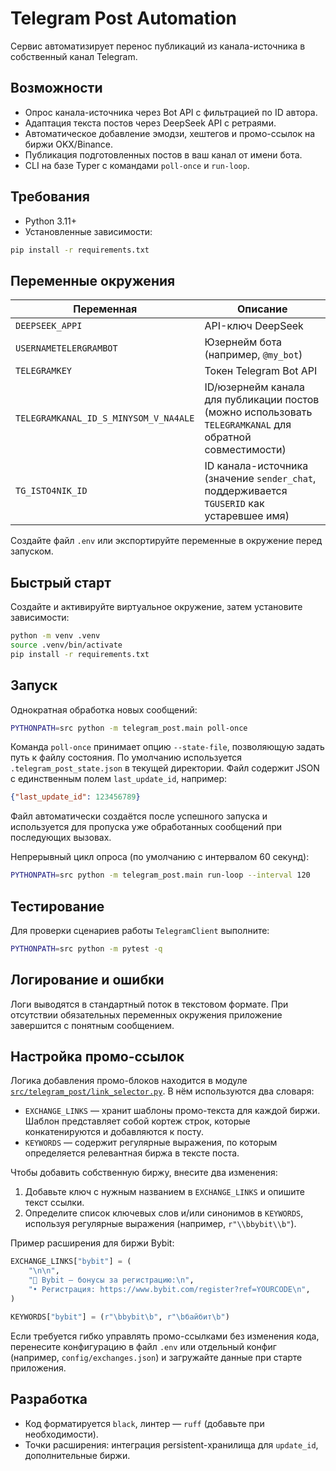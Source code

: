 # Telegram Post Automation

Сервис автоматизирует перенос публикаций из канала-источника в собственный канал Telegram.

## Возможности

- Опрос канала-источника через Bot API с фильтрацией по ID автора.
- Адаптация текста постов через DeepSeek API с ретраями.
- Автоматическое добавление эмодзи, хештегов и промо-ссылок на биржи OKX/Binance.
- Публикация подготовленных постов в ваш канал от имени бота.
- CLI на базе Typer с командами `poll-once` и `run-loop`.

## Требования

- Python 3.11+
- Установленные зависимости:

```bash
pip install -r requirements.txt
```

## Переменные окружения

| Переменная               | Описание                                   |
|--------------------------|---------------------------------------------|
| `DEEPSEEK_APPI`          | API-ключ DeepSeek                           |
| `USERNAMETELERGRAMBOT`   | Юзернейм бота (например, `@my_bot`)         |
| `TELEGRAMKEY`            | Токен Telegram Bot API                      |
| `TELEGRAMKANAL_ID_S_MINYSOM_V_NA4ALE` | ID/юзернейм канала для публикации постов (можно использовать `TELEGRAMKANAL` для обратной совместимости) |
| `TG_ISTO4NIK_ID`         | ID канала-источника (значение `sender_chat`, поддерживается `TGUSERID` как устаревшее имя) |

Создайте файл `.env` или экспортируйте переменные в окружение перед запуском.

## Быстрый старт

Создайте и активируйте виртуальное окружение, затем установите зависимости:

```bash
python -m venv .venv
source .venv/bin/activate
pip install -r requirements.txt
```

## Запуск

Однократная обработка новых сообщений:

```bash
PYTHONPATH=src python -m telegram_post.main poll-once
```

Команда `poll-once` принимает опцию `--state-file`, позволяющую задать путь к
файлу состояния. По умолчанию используется `.telegram_post_state.json` в текущей
директории. Файл содержит JSON с единственным полем `last_update_id`, например:

```json
{"last_update_id": 123456789}
```

Файл автоматически создаётся после успешного запуска и используется для
пропуска уже обработанных сообщений при последующих вызовах.

Непрерывный цикл опроса (по умолчанию с интервалом 60 секунд):

```bash
PYTHONPATH=src python -m telegram_post.main run-loop --interval 120
```

## Тестирование

Для проверки сценариев работы `TelegramClient` выполните:

```bash
PYTHONPATH=src python -m pytest -q
```

## Логирование и ошибки

Логи выводятся в стандартный поток в текстовом формате. При отсутствии обязательных
переменных окружения приложение завершится с понятным сообщением.

## Настройка промо-ссылок

Логика добавления промо-блоков находится в модуле
[`src/telegram_post/link_selector.py`](src/telegram_post/link_selector.py). В нём
используются два словаря:

- `EXCHANGE_LINKS` — хранит шаблоны промо-текста для каждой биржи. Шаблон
  представляет собой кортеж строк, которые конкатенируются и добавляются к посту.
- `KEYWORDS` — содержит регулярные выражения, по которым определяется релевантная
  биржа в тексте поста.

Чтобы добавить собственную биржу, внесите два изменения:

1. Добавьте ключ с нужным названием в `EXCHANGE_LINKS` и опишите текст ссылки.
2. Определите список ключевых слов и/или синонимов в `KEYWORDS`, используя
   регулярные выражения (например, `r"\\bbybit\\b"`).

Пример расширения для биржи Bybit:

```python
EXCHANGE_LINKS["bybit"] = (
    "\n\n",
    "💼 Bybit — бонусы за регистрацию:\n",
    "• Регистрация: https://www.bybit.com/register?ref=YOURCODE\n",
)

KEYWORDS["bybit"] = (r"\bbybit\b", r"\bбайбит\b")
```

Если требуется гибко управлять промо-ссылками без изменения кода, перенесите
конфигурацию в файл `.env` или отдельный конфиг (например, `config/exchanges.json`)
и загружайте данные при старте приложения.

## Разработка

- Код форматируется `black`, линтер — `ruff` (добавьте при необходимости).
- Точки расширения: интеграция persistent-хранилища для `update_id`, дополнительные биржи.
